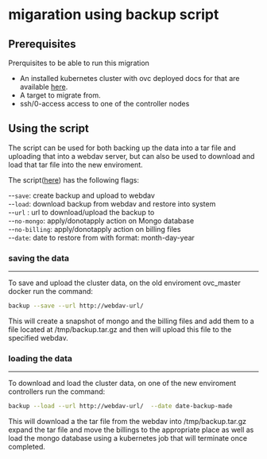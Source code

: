 # migaration using backup script

## Prerequisites

Prerquisites to be able to run this migration
 - An installed kubernetes cluster with ovc deployed docs for that are available [here](Installation.md).
 - A target to migrate from.
 - ssh/0-access access to one of the controller nodes
 
 
## Using the script

The script can be used for both backing up the data into a tar file and uploading that into a webdav server, but can also be used to download and load that tar file into the new enviroment.

The script([here](../scripts/install/backup)) has the following flags:

  --`save`:         create backup and upload to webdav                      
  --`load`:         download backup from webdav and restore into system     
  --`url` :    url to download/upload the backup to                    
  --`no-mongo`:    apply/donotapply action on Mongo database               
  --`no-billing`:  apply/donotapply action on billing files                
  --`date`:   date to restore from with format: month-day-year        


### saving the data
--------------------
To save and upload the cluster data, on the old enviroment ovc_master docker run the command:

```bash
backup --save --url http://webdav-url/ 
```

This will create a snapshot of mongo and the billing files and add them to a file located at /tmp/backup.tar.gz and then will upload this file to the specified webdav.


### loading the data
--------------------
To download and load the cluster data, on one of the new enviroment   controllers run the command:

```bash
backup --load --url http://webdav-url/  --date date-backup-made
```

This will download a the tar file from the webdav into /tmp/backup.tar.gz expand the tar file and move the billings to the appropriate place as well as load the mongo database using a kubernetes job that will terminate once completed.